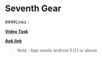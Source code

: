 # Seventh Gear

####Links :

**[Video Task](https://www.facebook.com/pknameer/videos/1312732138771939/)**

**[Apk link](https://drive.google.com/open?id=0B2DshznpGIQTb3pGdTdCMkhHRHM)**
>Note : App needs android 5.0.1 or above
